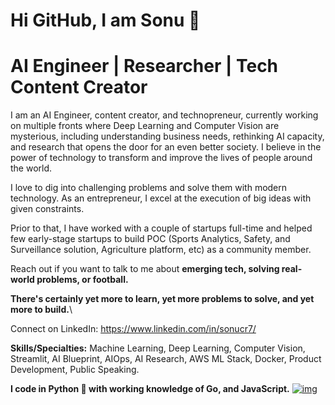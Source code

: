 # Hi GitHub, I am Sonu 🙏
# AI Engineer | Researcher | Tech Content Creator

I am an AI Engineer, content creator, and technopreneur, currently working on multiple fronts where Deep Learning and Computer Vision are mysterious, including understanding business needs, rethinking AI capacity, and research that opens the door for an even better society. I believe in the power of technology to transform and improve the lives of people around the world. 

I love to dig into challenging problems and solve them with modern technology. As an entrepreneur, I excel at the execution of big ideas with given constraints. 

Prior to that, I have worked with a couple of startups full-time and helped few early-stage startups to build POC (Sports Analytics, Safety, and Surveillance solution, Agriculture platform, etc) as a community member.

Reach out if you want to talk to me about **emerging tech, solving real-world problems, or football.**

**There's certainly yet more to learn, yet more problems to solve, and yet more to build.**\

Connect on LinkedIn: https://www.linkedin.com/in/sonucr7/

**Skills/Specialties:** Machine Learning, Deep Learning, Computer Vision, Streamlit, AI Blueprint, AIOps, AI Research, AWS ML Stack, Docker, Product Development, Public Speaking.

**I code in Python 🐍 with working knowledge of Go, and JavaScript.**
<a href="https://ibb.co/KX7Bzvv"><img src="https://i.ibb.co/1LKBJWW/img.png" alt="img" border="0"></a>
